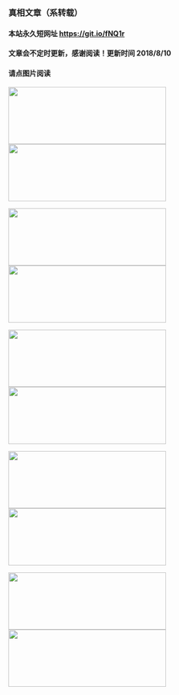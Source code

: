 ### 真相文章（系转载）

#### 本站永久短网址 https://git.io/fNQ1r 

#### 文章会不定时更新，感谢阅读！更新时间 2018/8/10

#### 请点图片阅读

<a href="https://github.com/suiy6/w3hy/blob/master/README.md"><img src="https://user-images.githubusercontent.com/41253693/43944616-1b1244be-9cb2-11e8-8b74-78dad50d3a0f.png" width="314"  height="114"></a>
<a href="https://github.com/suiy6/w1hy/blob/master/README.md"><img src="https://user-images.githubusercontent.com/41253693/43950512-0bf5497a-9cc3-11e8-9a89-d0fbd480bf1f.png" width="314"  height="114"></a>

<a href="https://github.com/suiy6/xhy4/blob/master/README.md"><img src="https://user-images.githubusercontent.com/41253693/43952356-483e37ac-9cc8-11e8-8565-ce914b30aded.png" width="314"  height="114"></a>
<a href="https://github.com/suiy6/xhy2/blob/master/README.md"><img src="https://user-images.githubusercontent.com/41253693/43952942-fb6892cc-9cc9-11e8-80a8-51a6862140e0.png" width="314"  height="114"></a>

<a href="https://github.com/suiy6/xihy/blob/master/README.md"><img src="https://user-images.githubusercontent.com/41253693/43949191-61f25088-9cbf-11e8-8fa1-78f12834a45a.png" width="314"  height="114"></a>
<a href="https://github.com/suiy6/w2hy/blob/master/README.md"><img src="https://user-images.githubusercontent.com/41253693/43950058-e636bc56-9cc1-11e8-8f0a-389f13dcb5aa.png" width="314"  height="114"></a>

<a href="https://github.com/suiy6/thy/blob/master/README.md"><img src="https://user-images.githubusercontent.com/41253693/43954941-ddf68c4c-9cd0-11e8-8c40-dec9e9be9d7a.png" width="314"  height="114"></a>
<a href="https://github.com/suiy6/fhy/blob/master/README.md"><img src="https://user-images.githubusercontent.com/41253693/43955269-ed98e6d0-9cd1-11e8-9ac1-ce9f174f7ce4.png" width="314"  height="114"></a>

<a href="https://github.com/suiy6/ghy/blob/master/README.md"><img src="https://user-images.githubusercontent.com/41253693/43955609-932aeebc-9cd3-11e8-9860-f649524b57f5.png" width="314"  height="114"></a>
<a href="https://github.com/suiy6/xhy1/blob/master/README.md"><img src="https://user-images.githubusercontent.com/41253693/43956319-4a5bcc26-9cd6-11e8-85be-f614342ad0a9.png" width="314"  height="114"></a>
